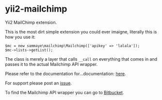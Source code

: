 yii2-mailchimp
==============

Yii2 MailChimp extension.

This is the most dirt simple extension you could ever imaigne, literally this is how you use it:

    $mc = new sammaye\mailchimp\Mailchimp(['apikey' => 'lalala']);
    $mc->lists->getList();

The class is merely a layer that calls `__call` on everything that comes in and passes it to the actual Mailchimp API wrapper.

Please refer to the documentation for...documentation: [here](http://apidocs.mailchimp.com/api/2.0/).

For support please post an [issue](https://github.com/Sammaye/yii2-mailchimp/issues).

To find the Mailchimp API wrapper you can go to [Bitbucket](https://bitbucket.org/mailchimp/mailchimp-api-php).
